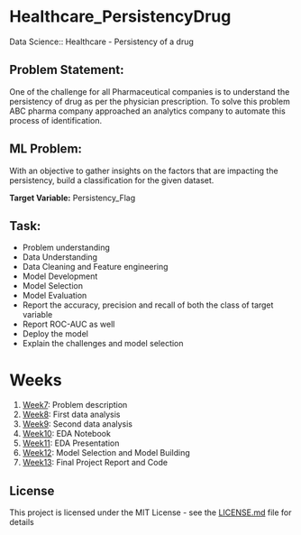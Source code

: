 # Healthcare_PersistencyDrug
Data Science:: Healthcare - Persistency of a drug

## Problem Statement:

One of the challenge for all Pharmaceutical companies is to understand the persistency of drug as per the physician prescription. To solve this problem ABC pharma company approached an analytics company to automate this process of identification.

## ML Problem:

With an objective to gather insights on the factors that are impacting the persistency, build a classification for the given dataset.

**Target Variable:** Persistency_Flag

## Task:

* Problem understanding
* Data Understanding
* Data Cleaning and Feature engineering
* Model Development
* Model Selection
* Model Evaluation
* Report the accuracy, precision and recall of both the class of target variable
* Report ROC-AUC as well
* Deploy the model
* Explain the challenges and model selection

# Weeks
1. [Week7](https://github.com/And2300/Healthcare_PersistencyDrug/tree/main/Week%207): Problem description
2. [Week8](https://github.com/And2300/Healthcare_PersistencyDrug/tree/main/Week%208): First data analysis
3. [Week9](https://github.com/And2300/Healthcare_PersistencyDrug/tree/main/Week%209): Second data analysis
4. [Week10](https://github.com/And2300/Healthcare_PersistencyDrug/tree/main/Week%2010): EDA Notebook
5. [Week11](https://github.com/And2300/Healthcare_PersistencyDrug/tree/main/Week%2011): EDA Presentation
6. [Week12](https://github.com/And2300/Healthcare_PersistencyDrug/tree/main/Week%2012): Model Selection and Model Building
7. [Week13](https://github.com/And2300/Healthcare_PersistencyDrug/tree/main/Week%2013): Final Project Report and Code

## License
This project is licensed under the MIT License - see the [LICENSE.md](LICENSE.md) file for details
